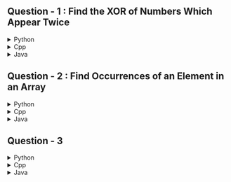 ## Question - 1 :  Find the XOR of Numbers Which Appear Twice

<details>
<summary>Python</summary>

```python
class Solution:
    def duplicateNumbersXOR(self, nums: List[int]) -> int:
        d = defaultdict(int)
        ans = 0
        for i in range(len(nums)):
            d[nums[i]]+=1
            if d[nums[i]] == 2:
                ans^=nums[i]
        return ans
```

</details>

<details>
<summary>Cpp</summary>

```cpp
class Solution {
public:
    int duplicateNumbersXOR(vector<int>& nums) {
        int d = 0;
        map<int, int> m;
        for (int i : nums) {
            m[i]++;
        }
        for (auto i : m) {
            if (i.second > 1)
                d = d ^ i.first;
        }

        return d;
    }
};
```

</details>

<details>
<summary>Java</summary>

```java
class Solution {
    public int duplicateNumbersXOR(int[] nums) {
        int d = 0;
        Map<Integer, Integer> m = new HashMap<>();
        for (int i : nums) {
            m.put(i, m.getOrDefault(i, 0) + 1);
        }
        for (Map.Entry<Integer, Integer> entry : m.entrySet()) {
            if (entry.getValue() > 1) {
                d = d ^ entry.getKey();
            }
        }

        return d;
    }
```

</details>

## Question - 2 : Find Occurrences of an Element in an Array

<details>
<summary>Python</summary>

```python
class Solution:
    def occurrencesOfElement(self, nums: List[int], queries: List[int], x: int) -> List[int]:
        d = dict()
        cnt = 1
        for i in range(len(nums)):
            if nums[i] == x:
                d[cnt] = i
                cnt+=1
        ans = [0] * len(queries)
        for i in range(len(queries)):
            ans[i] = d.get(queries[i],-1)
        return ans
```

</details>

<details>
<summary>Cpp</summary>

```cpp
class Solution {
public:
    vector<int> occurrencesOfElement(vector<int>& nums, vector<int>& queries, int x) {
        map<int, int> m;

        int count = 0;
        for (int i = 0; i < nums.size(); i++) {
            if (nums[i] == x) {
                count++;
                m[count] = i;
            }
        }

        vector<int> v;
        for (int i = 0; i < queries.size(); i++) {
            if (queries[i] > count) {
                v.push_back(-1);
            }
            else {
                v.push_back(m[queries[i]]);
            }
        }
        return v;
    }
};
```

</details>

<details>
<summary>Java</summary>

```java
class Solution {
    public List<Integer> occurrencesOfElement(List<Integer> nums, List<Integer> queries, int x) {
        Map<Integer, Integer> m = new HashMap<>();

        int count = 0;
        for (int i = 0; i < nums.size(); i++) {
            if (nums.get(i) == x) {
                count++;
                m.put(count, i);
            }
        }

        List<Integer> v = new ArrayList<>();
        for (int i = 0; i < queries.size(); i++) {
            if (queries.get(i) > count) {
                v.add(-1);
            } else {
                v.add(m.get(queries.get(i)));
            }
        }
        return v;
    }
```

</details>

## Question - 3

<details>
<summary>Python</summary>

```python

```

</details>

<details>
<summary>Cpp</summary>

```cpp

```

</details>

<details>
<summary>Java</summary>

```java

```

</details>

